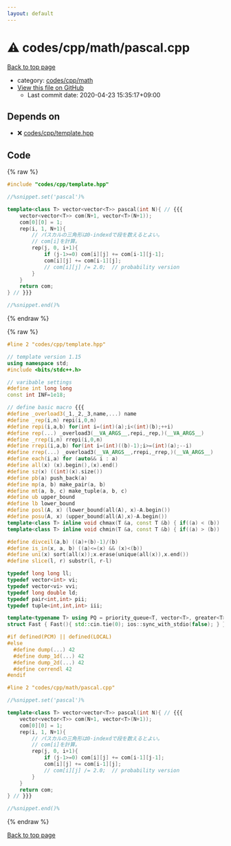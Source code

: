```yaml
---
layout: default
---
```


<!-- mathjax config similar to math.stackexchange -->
<script type="text/javascript" async
  src="https://cdnjs.cloudflare.com/ajax/libs/mathjax/2.7.5/MathJax.js?config=TeX-MML-AM_CHTML">
</script>
<script type="text/x-mathjax-config">
  MathJax.Hub.Config({
    TeX: { equationNumbers: { autoNumber: "AMS" }},
    tex2jax: {
      inlineMath: [ ['$','$'] ],
      processEscapes: true
    },
    "HTML-CSS": { matchFontHeight: false },
    displayAlign: "left",
    displayIndent: "2em"
  });
</script>

<script type="text/javascript" src="https://cdnjs.cloudflare.com/ajax/libs/jquery/3.4.1/jquery.min.js"></script>
<script src="https://cdn.jsdelivr.net/npm/jquery-balloon-js@1.1.2/jquery.balloon.min.js" integrity="sha256-ZEYs9VrgAeNuPvs15E39OsyOJaIkXEEt10fzxJ20+2I=" crossorigin="anonymous"></script>
<script type="text/javascript" src="../../../../assets/js/copy-button.js"></script>
<link rel="stylesheet" href="../../../../assets/css/copy-button.css" />


# :warning: codes/cpp/math/pascal.cpp

<a href="../../../../index.html">Back to top page</a>

* category: <a href="../../../../index.html#29eb2bc680bfa8c6d4c98720ef2f247a">codes/cpp/math</a>
* <a href="{{ site.github.repository_url }}/blob/master/codes/cpp/math/pascal.cpp">View this file on GitHub</a>
    - Last commit date: 2020-04-23 15:35:17+09:00




## Depends on

* :x: <a href="../template.hpp.html">codes/cpp/template.hpp</a>


## Code

<a id="unbundled"></a>
{% raw %}
```cpp
#include "codes/cpp/template.hpp"

//%snippet.set('pascal')%

template<class T> vector<vector<T>> pascal(int N){ // {{{
    vector<vector<T>> com(N+1, vector<T>(N+1));
    com[0][0] = 1;
    rep(i, 1, N+1){
        // パスカルの三角形は0-indexdで段を数えるとよい。
        // com[i]を計算。
        rep(j, 0, i+1){
            if (j-1>=0) com[i][j] += com[i-1][j-1];
            com[i][j] += com[i-1][j];
            // com[i][j] /= 2.0;  // probability version
        }
    }
    return com;
} // }}}

//%snippet.end()%

```
{% endraw %}

<a id="bundled"></a>
{% raw %}
```cpp
#line 2 "codes/cpp/template.hpp"

// template version 1.15
using namespace std;
#include <bits/stdc++.h>

// varibable settings
#define int long long
const int INF=1e18;

// define basic macro {{{
#define _overload3(_1,_2,_3,name,...) name
#define _rep(i,n) repi(i,0,n)
#define repi(i,a,b) for(int i=(int)(a);i<(int)(b);++i)
#define rep(...) _overload3(__VA_ARGS__,repi,_rep,)(__VA_ARGS__)
#define _rrep(i,n) rrepi(i,0,n)
#define rrepi(i,a,b) for(int i=(int)((b)-1);i>=(int)(a);--i)
#define rrep(...) _overload3(__VA_ARGS__,rrepi,_rrep,)(__VA_ARGS__)
#define each(i,a) for (auto&& i : a)
#define all(x) (x).begin(),(x).end()
#define sz(x) ((int)(x).size())
#define pb(a) push_back(a)
#define mp(a, b) make_pair(a, b)
#define mt(a, b, c) make_tuple(a, b, c)
#define ub upper_bound
#define lb lower_bound
#define posl(A, x) (lower_bound(all(A), x)-A.begin())
#define posu(A, x) (upper_bound(all(A),x)-A.begin())
template<class T> inline void chmax(T &a, const T &b) { if((a) < (b)) (a) = (b); }
template<class T> inline void chmin(T &a, const T &b) { if((a) > (b)) (a) = (b); }

#define divceil(a,b) ((a)+(b)-1)/(b)
#define is_in(x, a, b) ((a)<=(x) && (x)<(b))
#define uni(x) sort(all(x));x.erase(unique(all(x)),x.end())
#define slice(l, r) substr(l, r-l)

typedef long long ll;
typedef vector<int> vi;
typedef vector<vi> vvi;
typedef long double ld;
typedef pair<int,int> pii;
typedef tuple<int,int,int> iii;

template<typename T> using PQ = priority_queue<T, vector<T>, greater<T>>;
struct Fast { Fast(){ std::cin.tie(0); ios::sync_with_stdio(false); } } fast;

#if defined(PCM) || defined(LOCAL)
#else
  #define dump(...) 42
  #define dump_1d(...) 42
  #define dump_2d(...) 42
  #define cerrendl 42
#endif

#line 2 "codes/cpp/math/pascal.cpp"

//%snippet.set('pascal')%

template<class T> vector<vector<T>> pascal(int N){ // {{{
    vector<vector<T>> com(N+1, vector<T>(N+1));
    com[0][0] = 1;
    rep(i, 1, N+1){
        // パスカルの三角形は0-indexdで段を数えるとよい。
        // com[i]を計算。
        rep(j, 0, i+1){
            if (j-1>=0) com[i][j] += com[i-1][j-1];
            com[i][j] += com[i-1][j];
            // com[i][j] /= 2.0;  // probability version
        }
    }
    return com;
} // }}}

//%snippet.end()%

```
{% endraw %}

<a href="../../../../index.html">Back to top page</a>

